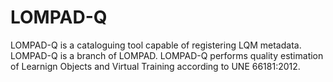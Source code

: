 # LOMPAD-Q
LOMPAD-Q is a cataloguing tool capable of registering LQM metadata.
LOMPAD-Q is a branch of LOMPAD. LOMPAD-Q performs quality estimation of Learnign Objects and Virtual Training according to UNE 66181:2012.
